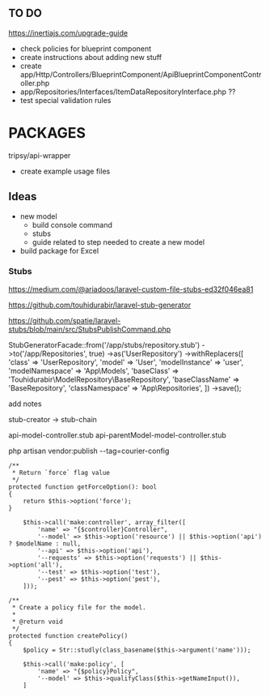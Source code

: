 ## TO DO

https://inertiajs.com/upgrade-guide
- check policies for blueprint component
- create instructions about adding new stuff
- create app/Http/Controllers/BlueprintComponent/ApiBlueprintComponentController.php
- app/Repositories/Interfaces/ItemDataRepositoryInterface.php ??
- test special validation rules

# PACKAGES

tripsy/api-wrapper
  - create example usage files

## Ideas

- new model 
  - build console command 
  - stubs
  - guide related to step needed to create a new model
- build package for Excel


### Stubs

https://medium.com/@ariadoos/laravel-custom-file-stubs-ed32f046ea81

https://github.com/touhidurabir/laravel-stub-generator

https://github.com/spatie/laravel-stubs/blob/main/src/StubsPublishCommand.php

StubGeneratorFacade::from('/app/stubs/repository.stub')
->to('/app/Repositories', true)
->as('UserRepository')
->withReplacers([
'class'             => 'UserRepository',
'model'             => 'User',
'modelInstance'     => 'user',
'modelNamespace'    => 'App\\Models',
'baseClass'         => 'Touhidurabir\\ModelRepository\\BaseRepository',
'baseClassName'     => 'BaseRepository',
'classNamespace'    => 'App\\Repositories',
])
->save();

add notes

stub-creator -> stub-chain


api-model-controller.stub
api-parentModel-model-controller.stub 

php artisan vendor:publish --tag=courier-config


    /**
     * Return `force` flag value
     */
    protected function getForceOption(): bool
    {
        return $this->option('force');
    }

        $this->call('make:controller', array_filter([
            'name' => "{$controller}Controller",
            '--model' => $this->option('resource') || $this->option('api') ? $modelName : null,
            '--api' => $this->option('api'),
            '--requests' => $this->option('requests') || $this->option('all'),
            '--test' => $this->option('test'),
            '--pest' => $this->option('pest'),
        ]));

    /**
     * Create a policy file for the model.
     *
     * @return void
     */
    protected function createPolicy()
    {
        $policy = Str::studly(class_basename($this->argument('name')));

        $this->call('make:policy', [
            'name' => "{$policy}Policy",
            '--model' => $this->qualifyClass($this->getNameInput()),
        ]
